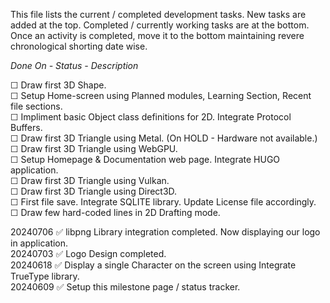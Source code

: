 This file lists the current / completed development tasks. New tasks are added at the top. Completed / currently working tasks are at the bottom. Once an activity is completed, move it to the bottom maintaining revere chronological shorting date wise.

*Done On - Status - Description*

☐ Draw first 3D Shape.  
☐ Setup Home-screen using Planned modules, Learning Section, Recent file sections.  
☐ Impliment basic Object class definitions for 2D. Integrate Protocol Buffers.  
☐ Draw first 3D Triangle using Metal. (On HOLD - Hardware not available.)  
☐ Draw first 3D Triangle using WebGPU.  
☐ Setup Homepage & Documentation web page. Integrate HUGO application.  
☐ Draw first 3D Triangle using Vulkan.  
☐ Draw first 3D Triangle using Direct3D.   
☐ First file save. Integrate SQLITE library. Update License file accordingly.  
☐ Draw few hard-coded lines in 2D Drafting mode.  

20240706 ✅ libpng Library integration completed. Now displaying our logo in application.  
20240703 ✅ Logo Design completed.  
20240618 ✅ Display a single Character on the screen using Integrate TrueType library.  
20240609 ✅ Setup this milestone page / status tracker.  